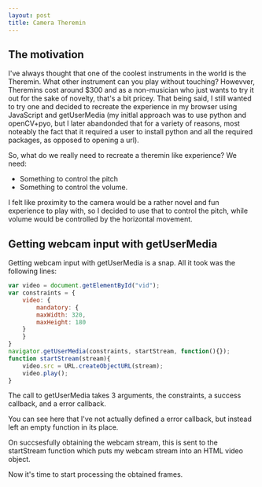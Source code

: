 ```yaml
---
layout: post
title: Camera Theremin 
---
```


## The motivation

I've always thought that one of the coolest instruments in the world is the Theremin. What other instrument can you play without touching? Howevver, Theremins cost around $300 and as a non-musician who just wants to try it out for the sake of novelty, that's a bit pricey. 
That being said, I still wanted to try one and decided to recreate the experience in my browser using JavaScript and getUserMedia (my initlal approach was to use python and openCV+pyo, but I later abandonded that for a variety of reasons, most noteably the fact that it required a user to install python and all the required packages, as opposed to opening a url).

So, what do we really need to recreate a theremin like experience? We need:

* Something to control the pitch
* Something to control the volume.

I felt like proximity to the camera would be a rather novel and fun experience to play with, so I decided to use that to control the pitch, while volume would be controlled by the horizontal movement.

## Getting webcam input with getUserMedia

Getting webcam input with getUserMedia is a snap. All it took was the following lines:

```javascript
var video = document.getElementById("vid");
var constraints = {
    video: {
        mandatory: {
	    maxWidth: 320,
	    maxHeight: 180
	}
    }
} 
navigator.getUserMedia(constraints, startStream, function(){});
function startStream(stream){
    video.src = URL.createObjectURL(stream);
    video.play();
}
```

The call to getUserMedia takes 3 arguments, the constraints, a success callback, and a error callback.

You can see here that I've not actually defined a error callback, but instead left an empty function in its place.

On succsesfully obtaining the webcam stream, this is sent to the startStream function which puts my webcam stream into an HTML video object.

Now it's time to start processing the obtained frames.



